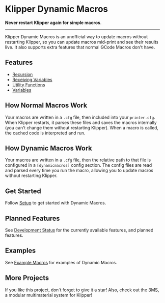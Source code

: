 # Klipper Dynamic Macros

**Never restart Klipper again for simple macros.**

---

Klipper Dynamic Macros is an unofficial way to update macros without restarting Klipper, so you can update macros mid-print and see their results live. It also supports extra features that normal GCode Macros don't have.

## Features

- [Recursion](recursion.md)
- [Receiving Variables](receivingvariables.md)
- [Utility Functions](utilities.md)
- [Variables](variables.md)

## How Normal Macros Work

Your macros are written in a `.cfg` file, then included into your `printer.cfg`. When Klipper restarts, it parses these files and saves the macros internally (you can't change them without restarting Klipper). When a macro is called, the cached code is interpreted and run.

## How Dynamic Macros Work

Your macros are written in a `.cfg` file, then the relative path to that file is configured in a `[dynamicmacros]` config section. The config files are read and parsed every time you run the macro, allowing you to update macros without restarting Klipper.

## Get Started
Follow [Setup](setup.md) to get started with Dynamic Macros.

## Planned Features

See [Development Status](devstatus.md) for the currently available features, and planned features.

## Examples

See [Example Macros](examples.md) for examples of Dynamic Macros.

## More Projects

If you like this project, don't forget to give it a star! Also, check out the [3MS](https://github.com/3dcoded/3ms), a modular multimaterial system for Klipper!